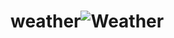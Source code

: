 # weather![Weather](https://user-images.githubusercontent.com/91126428/196846225-6c01fd1b-da75-4fe0-aed6-d9ea37e69f18.jpg)
